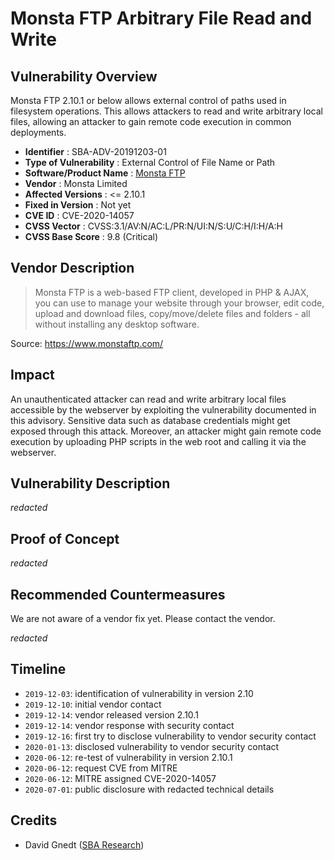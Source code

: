 # Monsta FTP Arbitrary File Read and Write #

## Vulnerability Overview ##

Monsta FTP 2.10.1 or below allows external control of paths used in
filesystem operations. This allows attackers to read and write arbitrary
local files, allowing an attacker to gain remote code execution in
common deployments.

* **Identifier**            : SBA-ADV-20191203-01
* **Type of Vulnerability** : External Control of File Name or Path
* **Software/Product Name** : [Monsta FTP](https://www.monstaftp.com/)
* **Vendor**                : Monsta Limited
* **Affected Versions**     : <= 2.10.1
* **Fixed in Version**      : Not yet
* **CVE ID**                : CVE-2020-14057
* **CVSS Vector**           : CVSS:3.1/AV:N/AC:L/PR:N/UI:N/S:U/C:H/I:H/A:H
* **CVSS Base Score**       : 9.8 (Critical)

## Vendor Description ##

> Monsta FTP is a web-based FTP client, developed in PHP & AJAX, you can
> use to manage your website through your browser, edit code, upload and
> download files, copy/move/delete files and folders - all without
> installing any desktop software.

Source: <https://www.monstaftp.com/>

## Impact ##

An unauthenticated attacker can read and write arbitrary local files
accessible by the webserver by exploiting the vulnerability documented
in this advisory. Sensitive data such as database credentials might get
exposed through this attack. Moreover, an attacker might gain remote
code execution by uploading PHP scripts in the web root and calling it via
the webserver.

## Vulnerability Description ##

*redacted*

## Proof of Concept ##

*redacted*

## Recommended Countermeasures ##

We are not aware of a vendor fix yet. Please contact the vendor.

*redacted*

## Timeline ##

* `2019-12-03`: identification of vulnerability in version 2.10
* `2019-12-10`: initial vendor contact
* `2019-12-14`: vendor released version 2.10.1
* `2019-12-14`: vendor response with security contact
* `2019-12-16`: first try to disclose vulnerability to vendor security contact
* `2020-01-13`: disclosed vulnerability to vendor security contact
* `2020-06-12`: re-test of vulnerability in version 2.10.1
* `2020-06-12`: request CVE from MITRE
* `2020-06-12`: MITRE assigned CVE-2020-14057
* `2020-07-01`: public disclosure with redacted technical details

## Credits ##

* David Gnedt ([SBA Research](https://www.sba-research.org/))
